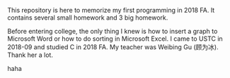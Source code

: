 This repository is here to memorize my first programming in 2018 FA. It contains several small homework and 3 big homework.



Before entering college, the only thing I knew is how to insert a graph to Microsoft Word or how to do sorting in Microsoft Excel. I came to USTC in 2018-09 and studied C in 2018 FA. My teacher was Weibing Gu (顾为冰). Thank her a lot.



haha
